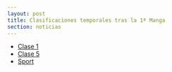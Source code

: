 ```yaml
---
layout: post
title: Clasificaciones temporales tras la 1ª Manga
section: noticias
---
```


* [Clase 1](clasificaciones/Manga1clase1.html)
* [Clase 5](clasificaciones/Manga1-Clase5.html)
* [Sport](clasificaciones/Manga1clasesport.html)
